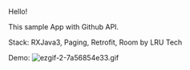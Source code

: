 Hello!


This sample App with Github API.

Stack: RXJava3, Paging, Retrofit, Room by LRU Tech

Demo:
![ezgif-2-7a56854e33.gif](ezgif-2-7a56854e33.gif)